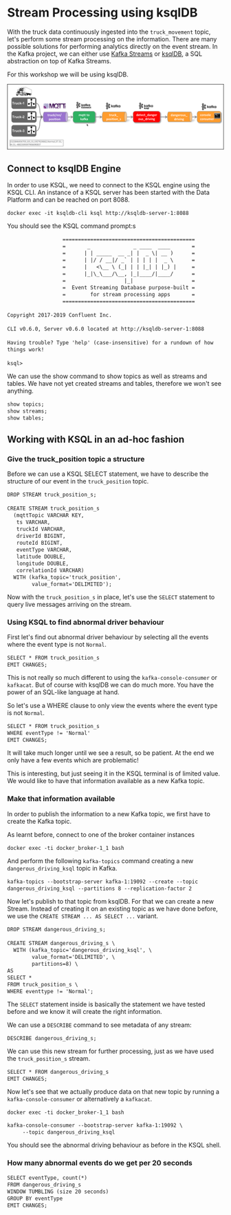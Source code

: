# Stream Processing using ksqlDB

With the truck data continuously ingested into the `truck_movement` topic, let's perform some stream processing on the information. There are many possible solutions for performing analytics directly on the event stream. In the Kafka project, we can either use [Kafka Streams](https://kafka.apache.org/documentation/streams/) or [ksqlDB](http://ksqldb.io), a SQL abstraction on top of Kafka Streams. 

For this workshop we will be using ksqlDB. 

![Alt Image Text](./images/stream-processing-with-ksql-overview.png "Schema Registry UI")

## Connect to ksqlDB Engine

In order to use KSQL, we need to connect to the KSQL engine using the KSQL CLI. An instance of a KSQL server has been started with the Data Platform and can be reached on port 8088.

```
docker exec -it ksqldb-cli ksql http://ksqldb-server-1:8088
```

You should see the KSQL command prompt:s

```                  
                  ===========================================
                  =       _              _ ____  ____       =
                  =      | | _____  __ _| |  _ \| __ )      =
                  =      | |/ / __|/ _` | | | | |  _ \      =
                  =      |   <\__ \ (_| | | |_| | |_) |     =
                  =      |_|\_\___/\__, |_|____/|____/      =
                  =                   |_|                   =
                  =  Event Streaming Database purpose-built =
                  =        for stream processing apps       =
                  ===========================================

Copyright 2017-2019 Confluent Inc.

CLI v0.6.0, Server v0.6.0 located at http://ksqldb-server-1:8088

Having trouble? Type 'help' (case-insensitive) for a rundown of how things work!

ksql>
```

We can use the show command to show topics as well as streams and tables. We have not yet created streams and tables, therefore we won't see anything. 

```
show topics;
show streams;
show tables;
```

## Working with KSQL in an ad-hoc fashion

### Give the truck_position topic a structure

Before we can use a KSQL SELECT statement, we have to describe the structure of our event in the `truck_position` topic. 

```
DROP STREAM truck_position_s;

CREATE STREAM truck_position_s
  (mqttTopic VARCHAR KEY, 
   ts VARCHAR, 
   truckId VARCHAR, 
   driverId BIGINT, 
   routeId BIGINT,
   eventType VARCHAR,
   latitude DOUBLE,
   longitude DOUBLE,
   correlationId VARCHAR)
  WITH (kafka_topic='truck_position',
        value_format='DELIMITED');
```

Now with the `truck_position_s` in place, let's use the `SELECT` statement to query live messages arriving on the stream. 

### Using KSQL to find abnormal driver behaviour

First let's find out abnormal driver behaviour by selecting all the events where the event type is not `Normal`.
        
```
SELECT * FROM truck_position_s
EMIT CHANGES;
```

This is not really so much different to using the `kafka-console-consumer` or `kafkacat`. But of course with ksqlDB we can do much more. You have the power of an SQL-like language at hand. 

So let's use a WHERE clause to only view the events where the event type is not `Normal`. 

```
SELECT * FROM truck_position_s 
WHERE eventType != 'Normal'
EMIT CHANGES;
```

It  will take much longer until we see a result, so be patient. At the end we only have a few events which are problematic!

This is interesting, but just seeing it in the KSQL terminal is of limited value. We would like to have that information available as a new Kafka topic. 

### Make that information available 

In order to publish the information to a new Kafka topic, we first have to create the Kafka topic. 

As learnt before, connect to one of the broker container instances

```
docker exec -ti docker_broker-1_1 bash
```

And perform the following `kafka-topics` command creating a new `dangerous_driving_ksql` topic in Kafka.

```
kafka-topics --bootstrap-server kafka-1:19092 --create --topic dangerous_driving_ksql --partitions 8 --replication-factor 2
```

Now let's publish to that topic from ksqlDB. For that we can create a new Stream. Instead of creating it on an existing topic as we have done before, we use the `CREATE STREAM ... AS SELECT ...` variant. 

```
DROP STREAM dangerous_driving_s;

CREATE STREAM dangerous_driving_s \
  WITH (kafka_topic='dangerous_driving_ksql', \
        value_format='DELIMITED', \
        partitions=8) \
AS 
SELECT * 
FROM truck_position_s \
WHERE eventtype != 'Normal';
```

The `SELECT` statement inside is basically the statement we have tested before and we know it will create the right information. 

We can use a `DESCRIBE` command to see metadata of any stream: 

```
DESCRIBE dangerous_driving_s;        
```

We can use this new stream for further processing, just as we have used the `truck_position_s` stream. 

```
SELECT * FROM dangerous_driving_s
EMIT CHANGES;
```

Now let's see that we actually produce data on that new topic by running a `kafka-console-consumer` or alternatively a `kafkacat`.

```
docker exec -ti docker_broker-1_1 bash
```

```
kafka-console-consumer --bootstrap-server kafka-1:19092 \
     --topic dangerous_driving_ksql
```

You should see the abnormal driving behaviour as before in the KSQL shell.        

### How many abnormal events do we get per 20 seconds

```
SELECT eventType, count(*) 
FROM dangerous_driving_s 
WINDOW TUMBLING (size 20 seconds) 
GROUP BY eventType
EMIT CHANGES;
```
